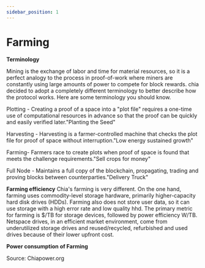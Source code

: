 ```yaml
---
sidebar_position: 1
---
```


# Farming

**Terminology**

Mining is the exchange of labor and time for material resources, so it is a perfect analogy to the process in proof-of-work where miners are constantly using large amounts of power to compete for block rewards. chia decided to adopt a completely different terminology to better describe how the protocol works. Here are some terminology you should know.

Plotting - Creating a proof of a space into a "plot file" requires a one-time use of computational resources in advance so that the proof can be quickly and easily verified later."Planting the Seed"

Harvesting - Harvesting is a farmer-controlled machine that checks the plot file for proof of space without interruption."Low energy sustained growth"

Farming- Farmers race to create plots when proof of space is found that meets the challenge requirements."Sell crops for money"

Full Node - Maintains a full copy of the blockchain, propagating, trading and proving blocks between counterparties."Delivery Truck"



**Farming efficiency**
Chia's farming is very different. On the one hand, farming uses commodity-level storage hardware, primarily higher-capacity hard disk drives (HDDs). Farming also does not store user data, so it can use storage with a high error rate and low quality hhd. The primary metric for farming is $/TB for storage devices, followed by power efficiency W/TB. Netspace drives, in an efficient market environment, come from underutilized storage drives and reused/recycled, refurbished and used drives because of their lower upfront cost. 



**Power consumption of Farming**


Source: Chiapower.org

